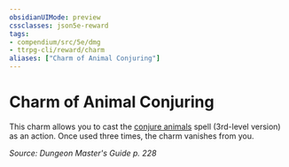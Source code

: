 ```yaml
---
obsidianUIMode: preview
cssclasses: json5e-reward
tags:
- compendium/src/5e/dmg
- ttrpg-cli/reward/charm
aliases: ["Charm of Animal Conjuring"]
---
```

# Charm of Animal Conjuring

This charm allows you to cast the [conjure animals](/3-Mechanics/CLI/spells/conjure-animals.md) spell (3rd-level version) as an action. Once used three times, the charm vanishes from you.

*Source: Dungeon Master's Guide p. 228*